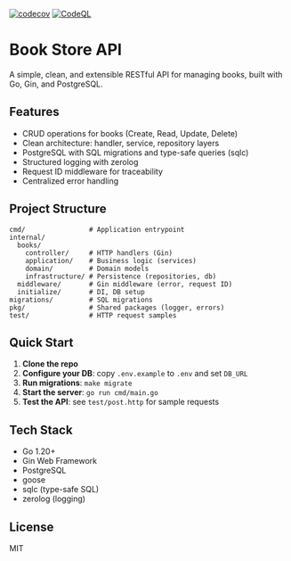 [![codecov](https://codecov.io/github/mingtmt/book-store/graph/badge.svg?token=9FLQFFXLLH)](https://codecov.io/github/mingtmt/book-store)
[![CodeQL](https://github.com/mingtmt/book-store/actions/workflows/codeql.yml/badge.svg)](https://github.com/mingtmt/book-store/actions/workflows/codeql.yml)

# Book Store API

A simple, clean, and extensible RESTful API for managing books, built with Go, Gin, and PostgreSQL.

## Features

- CRUD operations for books (Create, Read, Update, Delete)
- Clean architecture: handler, service, repository layers
- PostgreSQL with SQL migrations and type-safe queries (sqlc)
- Structured logging with zerolog
- Request ID middleware for traceability
- Centralized error handling

## Project Structure

```
cmd/                # Application entrypoint
internal/
  books/
    controller/     # HTTP handlers (Gin)
    application/    # Business logic (services)
    domain/         # Domain models
    infrastructure/ # Persistence (repositories, db)
  middleware/       # Gin middleware (error, request ID)
  initialize/       # DI, DB setup
migrations/         # SQL migrations
pkg/                # Shared packages (logger, errors)
test/               # HTTP request samples
```

## Quick Start

1. **Clone the repo**
2. **Configure your DB**: copy `.env.example` to `.env` and set `DB_URL`
3. **Run migrations**: `make migrate`
4. **Start the server**: `go run cmd/main.go`
5. **Test the API**: see `test/post.http` for sample requests

## Tech Stack

- Go 1.20+
- Gin Web Framework
- PostgreSQL
- goose
- sqlc (type-safe SQL)
- zerolog (logging)

## License

MIT
